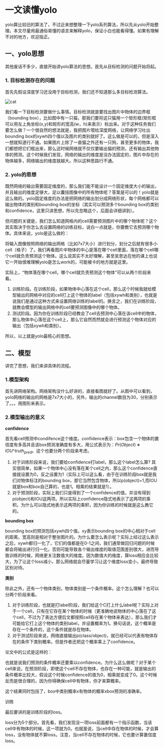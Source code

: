 # 一文读懂yolo

yolo算比较旧的算法了，不过近来想整理一下yolo系列算法，所以先从yolo开始整理。本文尽量用最通俗易懂的语言来解释yolo，保证小白也能看得懂。如果有理解不对的地方，欢迎指正。

## 一、yolo思想

其他废话不多少，直接开始讲yolo算法的思想。首先从目标检测的问题开始将起。

### 1. 目标检测存在的问题

首先先假设深度学习还没用于目标检测，我们还不知道那么多目标检测算法。

![cat](/home/stone/stone/notes/DeepLearning/objectDetection/yolo/pics/cat.png)

我们看一下目标检测要做什么事情。目标检测就是要找出图片中物体的边界框（bounding box），比如图中有一只猫，那我们要将这只猫用一个矩形框(矩形框可以用左上角坐标(x,y)和矩形的宽高(w，h)来表示）标出来。对于这种任务我们要怎么做？一个很自然的想法就是，我把图片喂给深度网络，让网络学习吐出bounding box的xywh四个值以及图片的类别就好了。这么做是可以的，但是深入一想就知道行不通。如果图片上除了一直猫之外还有一只狗，甚至更多的物体，我们都想把它们框出来，那么这时候网络就不仅仅要输出猫的预测，还有输出其他物体的预测。这个时候我们发现，网络的输出的维度是没办法固定的，图片中存在的物体越多，网络输出的维度就越大。所以这种思路行不通。

### 2. yolo的思想

既然网络的输出需要固定维度的，那么我们能不能设计一个固定维度大小的输出，并且输出的维度足够大，足以囊括图像中的所有物体呢？答案是可以的！yolo就是这么做的。yolo固定维度的办法是把网络的输出划分成网络形状，每个网格都可以输出物体的类别和bounding box的坐标（其实可以预测多个bounding box的类别和confidence，这里只讲思想，所以先忽略这个，后面会详细讲到）。



但问题的关键是，我们怎么知道网格内的cell需要预测图片中的哪个物体呢？这个其实取决于你怎么去设置网络的训练目标，说白一点就是，你要教它去预测哪个物体。具体来说，yolo是这么做的：

将输入图像按照网络的输出网格（比如7x7大小）进行划分，划分之后就有很多小cell（格子）了。我们再看图片中物体的中心是落在哪个cell里面，落在哪个cell哪个cell就负责预测这个物体。这么说其实不太好理解，甚至吴恩达在他的课上也说它一开始很难理解yolo是怎么work的，可能被卡的地方就是这里。

实际上，“物体落在哪个cell，哪个cell就负责预测这个物体”可以从两个阶段来看。

1. 训练阶段。在训练阶段，如果物体中心落在这个cell，那么这个时候我就给模型输出的网格中对应的cell打上这个物体的label（包括xywh和类别），也就是说我们是通过这种方式来设置网络训练的label的。换言之，我们在训练阶段，就教会模型的输出网格中的cell要预测图像中的哪个物体。
2. 测试阶段。因为你在训练阶段已经教会了cell去预测中心落在该cell中的物体，那么物体中心落在这个cell上，那么它自然而然就会进行预测这个物体对应的输出（包括xywh和类别）。

所以，以上就是yolo最核心的思想。

## 二、模型

讲完了思想，我们来讲具体的流程。

### 1.模型架构

首先讲网络架构。网络架构没什么好讲的，直接看图就好了。从图中可以看到，yolo网络的输出的网格是7x7大小的，另外，输出的channel数目为30，分别表示了。。。用图形来表示。

### 2.模型输出的意义

**confidence**

首先看cell预测中condifence这个维度。confidence表示：box包含一个物体的置信度有多高并且该box预测准确度有多大，用公式表示为：$Pr(Object) ∗ IOU\^truth_{pred}$。这个也要分两个阶段来考虑。

1. 对于训练阶段来说，我们要给confidence打label，那么这个label怎么算? 其实很简单，如果一个物体中心没有落在某个cell之内，那么这个confidence直接就设置为0，反之设置为1（实际上可以这么看，由于在训练阶段box就是我们对物体标注的bounding box，那它当然包含物体，所以p(object)=1,而IOU就是box和box自己算的，也是1。相乘的结果就是1）。
2. 对于预测阶段，实际上我们只是得到了一个confidence的值，并没有得到p(object)和IOU这两项。所以实际上confidence隐式地表示了这两项的乘积。为什么可以隐式地表示这两项的乘积，因为你训练的时候就是这么教它的。

**bounding box**

bounding box的预测包括xywh四个值。xy表示bounding box的中心相对于cell的距离，宽高则是相对于整张图片的。为什么要怎么表示呢？实际上经过这么表示之后，xywh都归一化了，它们的值都是在0-1之间，我们通常做回归问题的时候都会将输出进行归一化，否则可能导致各个输出维度的取值范围差别很大，进而导致训练的时候，网络更关注数值大的维度。因为数值大的维度，算loss相应会比较大，为了让这个loss减小，那么网络就会尽量学习让这个维度loss变小，最终导致区别对待。

**类别**

除此之外，还有一个物体类别，物体类别是一个条件概率。这个怎么理解？也可以分两个阶段来看。

1. 对于训练阶段，也就是打label阶段，我们给这个C打上什么label呢？实际上对于一个cell，只有在它存在某个物体的时候（更准确地说物体的中心落在了这个cell，不过为了表达方便后文都按照cell存在某个物体来表达），那么我们才可能给它打上这个物体的类别label，并设置概率为1。换句话说，这个概率是存在一个条件的，这个条件就是存在物体。
2. 对于测试阶段来说，网络直接输出p(class/object)，就已经可以代表有物体存在的条件下类别概率。但是作者还把这个概率乘上了confidence。

论文中的公式是这样的：



也就是说我们预测的条件概率还要乘以confidence。为什么这么做呢？对于某个cell来说，在预测阶段，即使这个cell不存在物体，也存在一种可能，就是输出的条件概率比较大，假设这个时候confidence的值为0，相乘就变成了0。这个时候反而是很合理的，因为你得确保cell中有物体，你才来算概率。

这个结果同时包括了，box中类别概率x有物体的概率xbox预测的准确率。



训练

最后要讲的是训练阶段的loss。

loss分为5个部分。首先看，我们发现没一项loss前面都有一个指示函数，当该cell中有物体的时候，这一项就为0。也就是说，当cell中存在物体的时候，才会算loss，没有物体就不算loss。注意，当cell不存在物体的时候，它也要计算置信度loss。